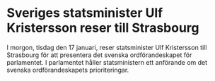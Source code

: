 # Sveriges statsminister Ulf Kristersson reser till Strasbourg

I morgon, tisdag den 17 januari, reser statsminister Ulf Kristersson till Strasbourg för att presentera det svenska ordförandeskapet för parlamentet. I parlamentet håller statsministern ett anförande om det svenska ordförandeskapets prioriteringar.
